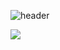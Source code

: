 ![header](https://capsule-render.vercel.app/api?type=wave&color=fcf290&height=120&section=header&text=Haeun%20Hailey%20Park&fontSize=30) 

<a href="techsignal.tistory.com"><img src="https://img.shields.io/badge/Tech Signal-fcba03?style=flat-square&link=techsignal.tistory.com"/></a>
